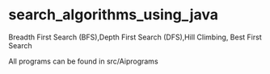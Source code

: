# search_algorithms_using_java
Breadth First Search (BFS),Depth First Search (DFS),Hill Climbing, Best First Search

All programs can be found in src/Aiprograms
